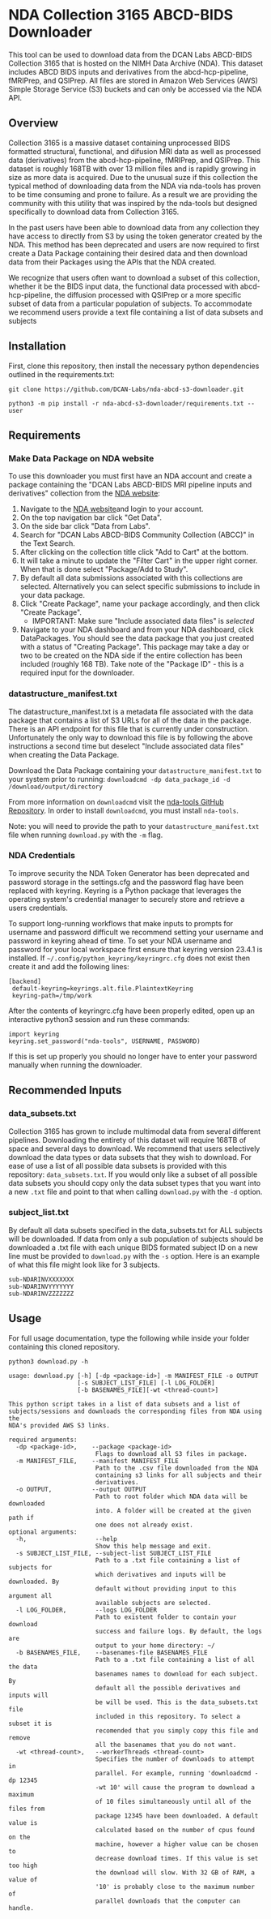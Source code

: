 # NDA Collection 3165 ABCD-BIDS Downloader

This tool can be used to download data from the DCAN Labs ABCD-BIDS Collection 3165 that is hosted on the NIMH Data Archive (NDA). This dataset includes ABCD BIDS inputs and derivatives from the abcd-hcp-pipeline, fMRIPrep, and QSIPrep.  All files are stored in Amazon Web Services (AWS) Simple Storage Service (S3) buckets and can only be accessed via the NDA API.

## Overview

Collection 3165 is a massive dataset containing unprocessed BIDS formatted structural, functional, and difusion MRI data as well as processed data (derivatives) from the abcd-hcp-pipeline, fMRIPrep, and QSIPrep. This dataset is roughly 168TB with over 13 million files and is rapidly growing in size as more data is acquired. Due to the unusual suze if this collection the typical method of downloading data from the NDA via nda-tools has proven to be time consuming and prone to failure. As a result we are providing the community with this utility that was inspired by the nda-tools but designed specifically to download data from Collection 3165.

In the past users have been able to download data from any collection they have access to directly from S3 by using the token generator created by the NDA. This method has been deprecated and users are now required to first create a Data Package containing their desired data and then download data from their Packages using the APIs that the NDA created.

We recognize that users often want to download a subset of this collection, whether it be the BIDS input data, the functional data processed with abcd-hcp-pipeline, the diffusion processed with QSIPrep or a more specific subset of data from a particular population of subjects. To accommodate we recommend users provide a text file containing a list of data subsets and subjects

## Installation

First, clone this repository, then install the necessary python dependencies outlined in the requirements.txt:

`git clone https://github.com/DCAN-Labs/nda-abcd-s3-downloader.git`

`python3 -m pip install -r nda-abcd-s3-downloader/requirements.txt --user`

## Requirements

### Make Data Package on NDA website

To use this downloader you must first have an NDA account and create a package containing the "DCAN Labs ABCD-BIDS MRI pipeline inputs and derivatives" collection from the [NDA website](https://ndar.nih.gov/):

1. Navigate to the [NDA website](https://ndar.nih.gov/)and login to your account.
2. On the top navigation bar click "Get Data".
3. On the side bar click "Data from Labs".
4. Search for "DCAN Labs ABCD-BIDS Community Collection (ABCC)" in the Text Search.
5. After clicking on the collection title click "Add to Cart" at the bottom.
6. It will take a minute to update the "Filter Cart" in the upper right corner. When that is done select "Package/Add to Study".
7. By default all data submissions associated with this collections are selected. Alternatively you can select specific submissions to include in your data package.
8. Click "Create Package", name your package accordingly, and then click "Create Package".
    - IMPORTANT: Make sure "Include associated data files" is *selected*
9. Navigate to your NDA dashboard and from your NDA dashboard, click DataPackages. You should see the data package that you just created with a status of "Creating Package". This package may take a day or two to be created on the NDA side if the entire collection has been included (roughly 168 TB). Take note of the "Package ID" - this is a required input for the downloader.

### datastructure_manifest.txt

The datastructure_manifest.txt is a metadata file associated with the data package that contains a list of S3 URLs for all of the data in the package. There is an API endpoint for this file that is currently under construction. Unfortunately the only way to download this file is by following the above instructions a second time but deselect "Include associated data files" when creating the Data Package.

Download the Data Package containing your `datastructure_manifest.txt` to your system prior to running:
`downloadcmd -dp data_package_id -d /download/output/directory`

From more information on `downloadcmd` visit the [nda-tools GitHub Repository](https://github.com/NDAR/nda-tools). In order to install `downloadcmd`, you must install `nda-tools`.

Note: you will need to provide the path to your `datastructure_manifest.txt` file when running `download.py` with the `-m` flag.

### NDA Credentials

To improve security the NDA Token Generator has been deprecated and password storage in the settings.cfg and the password flag have been replaced with keyring. Keyring is a Python package that leverages the operating system's credential manager to securely store and retrieve a users credentials.

To support long-running workflows that make inputs to prompts for username and password difficult we recommend setting your username and password in keyring ahead of time. To set your NDA username and password for your local workspace first ensure that keyring version 23.4.1 is installed. If `~/.config/python_keyring/keyringrc.cfg` does not exist then create it and add the following lines:

```shell
[backend]
 default-keyring=keyrings.alt.file.PlaintextKeyring
 keyring-path=/tmp/work
```

After the contents of keyringrc.cfg have been properly edited, open up an interactive python3 session and run these commands:

```shell
import keyring
keyring.set_password("nda-tools", USERNAME, PASSWORD)
```

If this is set up properly you should no longer have to enter your password manually when running the downloader.

## Recommended Inputs

### data_subsets.txt

Collection 3165 has grown to include multimodal data from several different pipelines. Downloading the entirety of this dataset will require 168TB of space and several days to download. We recommend that users selectively download the data types or data subsets that they wish to download. For ease of use a list of all possible data subsets is provided with this repository: `data_subsets.txt`.  If you would only like a subset of all possible data subsets you should copy only the data subset types that you want into a new `.txt` file and point to that when calling `download.py` with the `-d` option.

### subject_list.txt

By default all data subsets specified in the data_subsets.txt for ALL subjects will be downloaded. If data from only a sub population of subjects should be downloaded a .txt file with each unique BIDS formated subject ID on a new line must be provided to `download.py` with the `-s` option. Here is an example of what this file might look like for 3 subjects.

```shell
sub-NDARINVXXXXXXX
sub-NDARINVYYYYYYY
sub-NDARINVZZZZZZZ
```


## Usage

For full usage documentation, type the following while inside your folder containing this cloned repository.

```
python3 download.py -h

usage: download.py [-h] [-dp <package-id>] -m MANIFEST_FILE -o OUTPUT 
                   [-s SUBJECT_LIST_FILE] [-l LOG_FOLDER] 
                   [-b BASENAMES_FILE][-wt <thread-count>]

This python script takes in a list of data subsets and a list of
subjects/sessions and downloads the corresponding files from NDA using the
NDA's provided AWS S3 links.

required arguments:
  -dp <package-id>,    --package <package-id>
                        Flags to download all S3 files in package.
  -m MANIFEST_FILE,    --manifest MANIFEST_FILE
                        Path to the .csv file downloaded from the NDA
                        containing s3 links for all subjects and their
                        derivatives.
  -o OUTPUT,           --output OUTPUT
                        Path to root folder which NDA data will be downloaded
                        into. A folder will be created at the given path if
                        one does not already exist.
optional arguments:
  -h,                   --help    
                        Show this help message and exit.
  -s SUBJECT_LIST_FILE, --subject-list SUBJECT_LIST_FILE
                        Path to a .txt file containing a list of subjects for
                        which derivatives and inputs will be downloaded. By
                        default without providing input to this argument all
                        available subjects are selected.
  -l LOG_FOLDER,        --logs LOG_FOLDER
                        Path to existent folder to contain your download
                        success and failure logs. By default, the logs are
                        output to your home directory: ~/
  -b BASENAMES_FILE,    --basenames-file BASENAMES_FILE
                        Path to a .txt file containing a list of all the data
                        basenames names to download for each subject. By
                        default all the possible derivatives and inputs will
                        be will be used. This is the data_subsets.txt file
                        included in this repository. To select a subset it is
                        recomended that you simply copy this file and remove
                        all the basenames that you do not want.
  -wt <thread-count>,   --workerThreads <thread-count>
                        Specifies the number of downloads to attempt in
                        parallel. For example, running 'downloadcmd -dp 12345
                        -wt 10' will cause the program to download a maximum
                        of 10 files simultaneously until all of the files from
                        package 12345 have been downloaded. A default value is
                        calculated based on the number of cpus found on the
                        machine, however a higher value can be chosen to
                        decrease download times. If this value is set too high
                        the download will slow. With 32 GB of RAM, a value of
                        '10' is probably close to the maximum number of
                        parallel downloads that the computer can handle.
```

